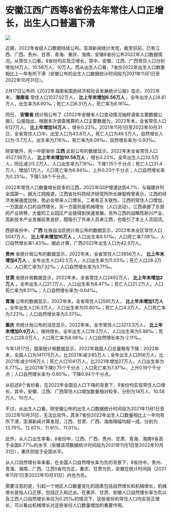 # 安徽江西广西等8省份去年常住人口正增长，出生人口普遍下滑

![](https://inews.gtimg.com/newsapp_bt/0/15674035798/1000)

近期，2022年省级人口数据陆续公布。澎湃新闻统计发现，截至目前，已有江西、广西、贵州、甘肃、青海、重庆、海南、安徽8省份公布2022年人口数据情况。从常住人口看，8省份均实现正增长，其中，安徽、江西、广西常住人口分别增加14万人、10.58万人、10万人。而从出生人口看，7省份2022年出生人口数量相比上一年有所下滑（安徽公布的出生人口数据统计时间段为2021年11月1日至2022年10月31日）。

2月17日公布的《2022年海南省国民经济和社会发展统计公报》显示，2022年末， **海南省** 常住人口1027.02万人，
**比上年末增加6.56万人** 。全年出生人口8.81万人，出生率为8.60‰；死亡人口6.31万人，死亡率为6.16‰。

同日， **安徽省**
统计局公布了《2022年安徽省人口变动情况抽样调查主要数据公报》，公报指出，根据本次调查推算的人口主要数据为，2022年末，全省常住人口6127万人，
**比上年增加14万人**
，增长0.23%。2021年11月1日至2022年10月31日，全省常住人口中，出生人口为43.8万人，死亡人口为49.5万人，自然增长人口为-5.7万人。出生率为7.16‰，死亡率为8.09‰，自然增长率为-0.93‰。

除安徽外，另一中部省份 **江西** 此前公布的数据显示，2022年末全省常住人口4527.98万人， **比上年末增加10.58万人**
，增长0.23%。全年出生人口32.5万人，同比减少5.2万人，人口出生率为7.19‰，下降1.15个千分点；死亡人口31.4万人，增加1.1万人，人口死亡率为6.94‰，上升0.23个千分点；人口自然增长率为0.25‰，下降1.38个千分点。

2022年常住人口数量增长较多的江西，2022年GDP增速达到4.7%，与福建并列全国第一。据大江网报道，江西省社科院经济研究所所长麻智辉曾表示，江西的经济发展速度加快，势必会带来人口增长，二者有正关联性。江西的常住人口增加，一方面是人口的自然增长，另一方面则是机械增长（人口流动）。江西承接了东部的产业转移，大量的工业园区产业链得到快速发展。另外江西的战略性新兴产业、高新技术产业发展前景良好，既吸引了外来人员来江西，也吸引了本土人员回流。

西部省份中， **广西** 壮族自治区统计局公布的数据显示，2022年末全区常住人口5047万人， **比上年末增加10万人**
。人口出生率8.51‰，人口死亡率7.08‰，人口自然增长率1.43‰。据此计算，广西2022年出生人口为42.9万人。

**贵州** 省统计局公布的数据显示，2022年末，全省常住人口3856万人， **比上年末增加4万人**
。全年出生人口42.5万人，人口出生率为11.03‰；死亡人口28.2万人，人口死亡率为7.32‰；人口自然增长率为3.71‰。

**甘肃** 省统计局数据显示，2022年末，全省常住人口2492万人， **比上年末增加2万人**
。全年出生人口21.1万人，人口出生率为8.47‰；死亡人口21.2万人，人口死亡率为8.51‰；人口自然增长率为-0.04‰。

**青海** 公布的数据显示，2022年末，全省常住人口595万人， **比上年末增加1万人**
。全年出生人口6.3万人，人口出生率为10.60‰；死亡人口4.3万人，人口死亡率为7.23‰；人口自然增长率为3.37‰。

**重庆** 市统计局公布的消息显示，2022年末，全市常住人口3213.3万人， **比上年末增加0.9万人**
，保持增长。全年出生人口19.2万人，人口出生率为5.98‰；死亡人口26.0万人，人口死亡率为8.09‰；人口自然增长率为-2.11‰。

今年1月17日，国家统计局数据显示，2022年我国人口总量略有下降：2022年末，全国人口为141175万人，比2021年减少85万人；全年出生人口956万人，比2021年减少106万人；死亡人口1041万人，比2021年增加27万人。人口出生率为6.77‰，比2021年下降0.75个千分点；人口死亡率为7.37‰，上升0.19个千分点；人口自然增长率为-0.60‰，下降0.94个千分点。

从前述8个省份看，在2022年全国总人口下降的背景下，8省份均实现常住人口增长，其中，安徽、江西、广西常住人口增加数量相对较多，分别为14万人、10.58万人、10万人。

不过，从出生人口看，除安徽公布的出生人口数据统计时间段为2021年11月1日至2022年10月31日，无法比较外，其余7省份2022年出生人口数量相比上一年均有所下滑，澎湃新闻计算发现，江西、甘肃、广西、海南降幅均超一成，分别为13.79%、12.67%、11.91%、11.01%。

此外，从人口出生率看，8省份中，江西、广西、贵州、甘肃、青海、海南6省高于全国6.77‰的水平（安徽该项数据统计时间段为2021年11月1日至2022年10月31日），重庆则低于全国水平。

从人口自然增长率来看，在全国人口自然增长率为负的背景下，8省份中，贵州、青海、海南、广西、江西5省均为正，重庆、甘肃为负，安徽在统计时间段（2021年11月1日至2022年10月31日）内也为负。

需要注意的是，引起一个地区人口数量变化的因素包括自然增长和机械增长，机械增长是指人口迁移，包括迁入和迁出。在重庆、甘肃、安徽人口自然增长率为负以及江西人口自然增长率仅为0.25‰的情况下，这些省份的常住人口均实现正增长，可以看出机械增长对这些省份人口数量增加的重要作用。

